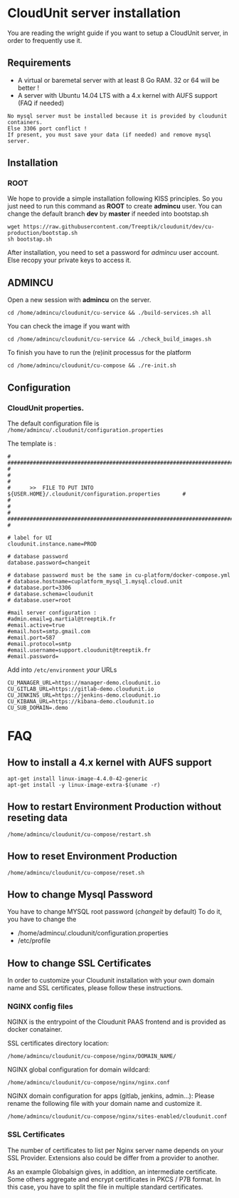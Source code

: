 # CloudUnit server installation

You are reading the wright guide if you want to setup a CloudUnit server, in order to frequently use it. 

## Requirements

* A virtual or baremetal server with at least 8 Go RAM. 32 or 64 will be better !
* A server with Ubuntu 14.04 LTS with a 4.x kernel with AUFS support (FAQ if needed)

```
No mysql server must be installed because it is provided by cloudunit containers. 
Else 3306 port conflict !
If present, you must save your data (if needed) and remove mysql server.
```

## Installation

### ROOT 

We hope to provide a simple installation following KISS principles.
So you just need to run this command as **ROOT** to create **admincu** user.
You can change the default branch **dev** by **master** if needed into bootstap.sh

```
wget https://raw.githubusercontent.com/Treeptik/cloudunit/dev/cu-production/bootstap.sh 
sh bootstap.sh
```

After installation, you need to set a password for *admincu* user account.
Else recopy your private keys to access it.

## ADMINCU

Open a new session with **admincu** on the server.

```
cd /home/admincu/cloudunit/cu-service && ./build-services.sh all
```

You can check the image if you want with 

```
cd /home/admincu/cloudunit/cu-service && ./check_build_images.sh
```

To finish you have to run the (re)init processus for the platform

```
cd /home/admincu/cloudunit/cu-compose && ./re-init.sh
```

## Configuration

### CloudUnit properties.

The default configuration file is `/home/admincu/.cloudunit/configuration.properties`

The template is :  

```
# ################################################################################ #
#                                                                                  #
#      >>  FILE TO PUT INTO ${USER.HOME}/.cloudunit/configuration.properties       #
#                                                                                  #
# ################################################################################ #

# label for UI
cloudunit.instance.name=PROD

# database password
database.password=changeit

# database password must be the same in cu-platform/docker-compose.yml
# database.hostname=cuplatform_mysql_1.mysql.cloud.unit
# database.port=3306
# database.schema=cloudunit
# database.user=root

#mail server configuration :
#admin.email=g.martial@treeptik.fr
#email.active=true
#email.host=smtp.gmail.com
#email.port=587
#email.protocol=smtp
#email.username=support.cloudunit@treeptik.fr
#email.password=
```

Add into ```/etc/environment``` *your* URLs

```
CU_MANAGER_URL=https://manager-demo.cloudunit.io
CU_GITLAB_URL=https://gitlab-demo.cloudunit.io
CU_JENKINS_URL=https://jenkins-demo.cloudunit.io
CU_KIBANA_URL=https://kibana-demo.cloudunit.io
CU_SUB_DOMAIN=.demo
```


# FAQ

## How to install a 4.x kernel with AUFS support

```
apt-get install linux-image-4.4.0-42-generic
apt-get install -y linux-image-extra-$(uname -r)
```

## How to restart Environment Production without reseting data

```
/home/admincu/cloudunit/cu-compose/restart.sh
```

## How to reset Environment Production

```
/home/admincu/cloudunit/cu-compose/reset.sh
```

## How to change Mysql Password 

You have to change MYSQL root password (*changeit* by default)
To do it, you have to change the 
* /home/admincu/.cloudunit/configuration.properties
* /etc/profile

## How to change SSL Certificates

In order to customize your Cloudunit installation with your own domain name and SSL certificates,
please follow these instructions.

### NGINX config files

NGINX is the entrypoint of the Cloudunit PAAS frontend and is provided as docker conatainer.

SSL certificates directory location:

```
/home/admincu/cloudunit/cu-compose/nginx/DOMAIN_NAME/
```

NGINX global configuration for domain wildcard:

```
/home/admincu/cloudunit/cu-compose/nginx/nginx.conf
```

NGINX domain configuration for apps (gitlab, jenkins, admin...):
Please rename the following file with your domain name and customize it.

```
/home/admincu/cloudunit/cu-compose/nginx/sites-enabled/cloudunit.conf
```

### SSL Certificates

The number of certificates to list per Nginx server name depends on your SSL Provider.
Extensions also could be differ from a provider to another.

As an example Globalsign gives, in addition, an intermediate certificate. Some others aggregate and encrypt certificates in PKCS / P7B format. In this case, you have to split the file in multiple standard certificates.

